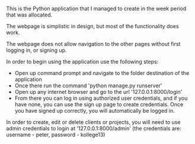 This is the Python application that I managed to create in the week period that was allocated.

The webpage is simplistic in design, but most of the functionality does work.

The webpage does not allow navigation to the other pages without first logging in, or signing up.

In order to begin using the application use the following steps:
- Open up command prompt and navigate to the folder destination of the application
- Once there run the command 'python manage.py runserver'
- Open up any internet browser and go to the url '127.0.0.1:8000/login'
- From there you can log in using authorized user credentials, and if you have none, you can use the sign up page to create credentials. Once you have signed up correctly, you will automatically be logged in.

In order to create, edit or delete clients or projects, you will need to use admin credentials to login at '127.0.0.1:8000/admin' (the credentials are: username - peter, password - kollege13)
